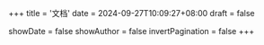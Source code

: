 +++
title = '文档'
date = 2024-09-27T10:09:27+08:00
draft = false

showDate = false
showAuthor = false
invertPagination = false
+++


